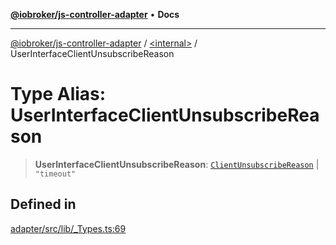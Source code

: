 [**@iobroker/js-controller-adapter**](../../README.md) • **Docs**

***

[@iobroker/js-controller-adapter](../../globals.md) / [\<internal\>](../README.md) / UserInterfaceClientUnsubscribeReason

# Type Alias: UserInterfaceClientUnsubscribeReason

> **UserInterfaceClientUnsubscribeReason**: [`ClientUnsubscribeReason`](ClientUnsubscribeReason.md) \| `"timeout"`

## Defined in

[adapter/src/lib/\_Types.ts:69](https://github.com/ioBroker/ioBroker.js-controller/blob/51faba7cbec9601fb6a2f5142cb3a117e78ab588/packages/adapter/src/lib/_Types.ts#L69)
